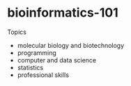 # bioinformatics-101

Topics
- molecular biology and biotechnology
- programming
- computer and data science 
- statistics
- professional skills 




